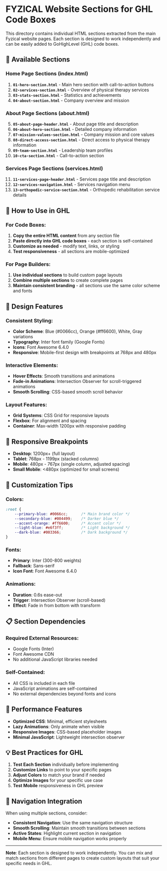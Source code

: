 # FYZICAL Website Sections for GHL Code Boxes

This directory contains individual HTML sections extracted from the main Fyzical website pages. Each section is designed to work independently and can be easily added to GoHighLevel (GHL) code boxes.

## 📁 Available Sections

### Home Page Sections (index.html)
1. **`01-hero-section.html`** - Main hero section with call-to-action buttons
2. **`02-services-section.html`** - Overview of physical therapy services
3. **`03-stats-section.html`** - Statistics and achievements
4. **`04-about-section.html`** - Company overview and mission

### About Page Sections (about.html)
5. **`05-about-page-header.html`** - About page title and description
6. **`06-about-hero-section.html`** - Detailed company information
7. **`07-mission-values-section.html`** - Company mission and core values
8. **`08-direct-access-section.html`** - Direct access to physical therapy information
9. **`09-team-section.html`** - Leadership team profiles
10. **`10-cta-section.html`** - Call-to-action section

### Services Page Sections (services.html)
11. **`11-services-page-header.html`** - Services page title and description
12. **`12-services-navigation.html`** - Services navigation menu
13. **`13-orthopedic-service-section.html`** - Orthopedic rehabilitation service details

## 🎯 How to Use in GHL

### For Code Boxes:
1. **Copy the entire HTML content** from any section file
2. **Paste directly into GHL code boxes** - each section is self-contained
3. **Customize as needed** - modify text, links, or styling
4. **Test responsiveness** - all sections are mobile-optimized

### For Page Builders:
1. **Use individual sections** to build custom page layouts
2. **Combine multiple sections** to create complete pages
3. **Maintain consistent branding** - all sections use the same color scheme and fonts

## 🎨 Design Features

### Consistent Styling:
- **Color Scheme**: Blue (#0066cc), Orange (#ff6600), White, Gray variations
- **Typography**: Inter font family (Google Fonts)
- **Icons**: Font Awesome 6.4.0
- **Responsive**: Mobile-first design with breakpoints at 768px and 480px

### Interactive Elements:
- **Hover Effects**: Smooth transitions and animations
- **Fade-in Animations**: Intersection Observer for scroll-triggered animations
- **Smooth Scrolling**: CSS-based smooth scroll behavior

### Layout Features:
- **Grid Systems**: CSS Grid for responsive layouts
- **Flexbox**: For alignment and spacing
- **Container**: Max-width 1200px with responsive padding

## 📱 Responsive Breakpoints

- **Desktop**: 1200px+ (full layout)
- **Tablet**: 768px - 1199px (stacked columns)
- **Mobile**: 480px - 767px (single column, adjusted spacing)
- **Small Mobile**: <480px (optimized for small screens)

## 🔧 Customization Tips

### Colors:
```css
:root {
    --primary-blue: #0066cc;      /* Main brand color */
    --secondary-blue: #004499;    /* Darker blue */
    --accent-orange: #ff6600;     /* Accent color */
    --light-blue: #e6f3ff;        /* Light background */
    --dark-blue: #003366;         /* Dark background */
}
```

### Fonts:
- **Primary**: Inter (300-800 weights)
- **Fallback**: Sans-serif
- **Icon Font**: Font Awesome 6.4.0

### Animations:
- **Duration**: 0.6s ease-out
- **Trigger**: Intersection Observer (scroll-based)
- **Effect**: Fade in from bottom with transform

## 📋 Section Dependencies

### Required External Resources:
- Google Fonts (Inter)
- Font Awesome CDN
- No additional JavaScript libraries needed

### Self-Contained:
- All CSS is included in each file
- JavaScript animations are self-contained
- No external dependencies beyond fonts and icons

## 🚀 Performance Features

- **Optimized CSS**: Minimal, efficient stylesheets
- **Lazy Animations**: Only animate when visible
- **Responsive Images**: CSS-based placeholder images
- **Minimal JavaScript**: Lightweight intersection observer

## 💡 Best Practices for GHL

1. **Test Each Section** individually before implementing
2. **Customize Links** to point to your specific pages
3. **Adjust Colors** to match your brand if needed
4. **Optimize Images** for your specific use case
5. **Test Mobile** responsiveness in GHL preview

## 🔗 Navigation Integration

When using multiple sections, consider:
- **Consistent Navigation**: Use the same navigation structure
- **Smooth Scrolling**: Maintain smooth transitions between sections
- **Active States**: Highlight current section in navigation
- **Mobile Menu**: Ensure mobile navigation works properly

---

**Note**: Each section is designed to work independently. You can mix and match sections from different pages to create custom layouts that suit your specific needs in GHL.
